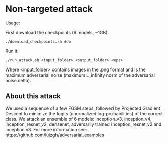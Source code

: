 # Non-targeted attack

Usage:

First download the checkpoints (6 models, ~1GB):
```
./download_checkpoints.sh #do
```

Run it:

```
./run_attack.sh <input_folder> <output_folder> <eps>
```

Where <input_folder> contains images in the .png format and <eps> is the maximum adversarial noise (maximum L_infinity norm of the adversarial noise delta).

## About this attack

We used a sequence of a few FGSM steps, followed by Projected Gradient Descent to minimize the logits (unormalized log-probabilities) of the correct class. We attack an ensemble of 6 models: inception_v3, inception_v4, inception_resnet_v2, densenet, adversarily trained inception_resnet_v2 and inception v3. For more information see: https://github.com/luizgh/adversarial_examples

